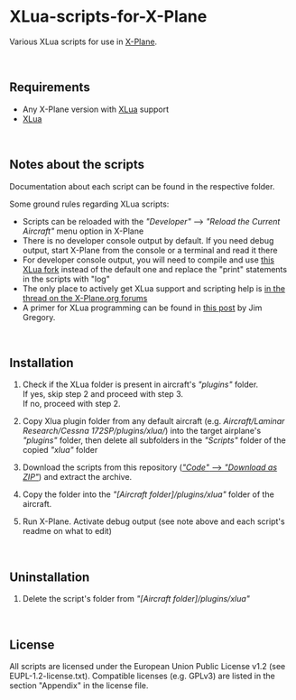 # XLua-scripts-for-X-Plane

Various XLua scripts for use in [X-Plane](https://www.x-plane.com/).


&nbsp;

## Requirements

- Any X-Plane version with [XLua](https://github.com/X-Plane/XLua) support
- [XLua](https://github.com/X-Plane/XLua)

&nbsp;

## Notes about the scripts

Documentation about each script can be found in the respective folder.

Some ground rules regarding XLua scripts:

- Scripts can be reloaded with the _"Developer"_ --> _"Reload the Current Aircraft"_ menu option in X-Plane
- There is no developer console output by default. If you need debug output, start X-Plane from the console or a terminal and read it there
- For developer console output, you will need to compile and use [this XLua fork](https://github.com/aeroc7/XLua) instead of the default one and replace the "print" statements in the scripts with "log"
- The only place to actively get XLua support and scripting help is [in the thread on the X-Plane.org forums](https://forums.x-plane.org/index.php?/forums/topic/154351-xlua-scripting/)
- A primer for XLua programming can be found in [this post](https://forums.x-plane.org/index.php?/forums/topic/154351-xlua-scripting/&tab=comments#comment-1460039) by Jim Gregory.

&nbsp;

## Installation

1. Check if the XLua folder is present in aircraft's _"plugins"_ folder.   
If yes, skip step 2 and proceed with step 3.   
If no, proceed with step 2.

2. Copy Xlua plugin folder from any default aircraft (e.g. *Aircraft/Laminar Research/Cessna 172SP/plugins/xlua/*) into the target airplane's _"plugins"_ folder, then delete all subfolders in the _"Scripts"_ folder of the copied _"xlua"_ folder

3. Download the scripts from this repository ([_"Code"_ --> _"Download as ZIP"_](https://github.com/JT8D-17/XLua-scripts-for-X-Plane/archive/main.zip)) and extract the archive.

4. Copy the folder into the _"[Aircraft folder]/plugins/xlua"_ folder of the aircraft.

5. Run X-Plane. Activate debug output (see note above and each script's readme on what to edit)

&nbsp;

## Uninstallation

1. Delete the script's folder from  _"[Aircraft folder]/plugins/xlua"_


&nbsp;

## License

All scripts are licensed under the European Union Public License v1.2 (see EUPL-1.2-license.txt). Compatible licenses (e.g. GPLv3) are listed in the section "Appendix" in the license file.


